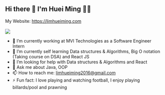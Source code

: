## Hi there 👋 I'm Huei Ming :technologist:
My Website: https://limhueiming.com
<br /> <br />[<img src="https://img.shields.io/badge/LinkedIn-0077B5?style=for-the-badge&logo=linkedin&logoColor=white" />](https://www.linkedin.com/in/lim-huei-ming)
- 🔭 I’m currently working at MVI Technologies as a Software Engineer Intern
- 🌱 I’m currently self learning Data structures & Algorithms, Big O notation (Taking course on DSA) and React JS
- 🤔 I’m looking for help with Data structures & Algorithms and React
- 💬 Ask me about Java, OOP
- 📫 How to reach me: limhueiming2016@gmail.com
- ⚡ Fun fact: I love playing and watching football, I enjoy playing billards/pool and prawning

